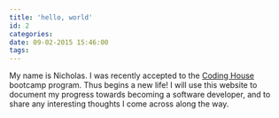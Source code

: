 ```yaml
---
title: 'hello, world'
id: 2
categories:
date: 09-02-2015 15:46:00
tags:
---
```


My name is Nicholas. I was recently accepted to the [Coding House](https://codinghouse.co) bootcamp program. Thus begins a new life! I will use this website to document my progress towards becoming a software developer, and to share any interesting thoughts I come across along the way.